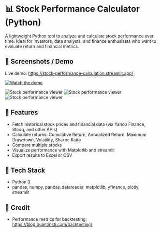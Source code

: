 # 📊 Stock Performance Calculator (Python)

A lightweight Python tool to analyze and calculate stock performance over time. Ideal for investors, data analysts, and finance enthusiasts who want to evaluate return and financial metrics.


## 📸 Screenshots / Demo

Live demo: https://stock-performance-calculation.streamlit.app/

[![Watch the demo](https://img.youtube.com/vi/rAuiik9ycWc/maxresdefault.jpg)](https://www.youtube.com/watch?v=rAuiik9ycWc)

![Stock performance viewer](https://i.imgur.com/QCNKja1.png)
![Stock performance viewer](https://i.imgur.com/jF4OBPY.png)
![Stock performance viewer](https://i.imgur.com/efbiiO7.png)



## 🔧 Features
- Fetch historical stock prices and financial data (via Yahoo Finance, Stooq, and other APIs)
- Calculate returns:
Cumulative Return,
Annualized Return,
Maximum Drawdown,
Volatility,
Sharpe Ratio
- Compare multiple stocks
- Visualize performance with Matplotlib and streamlit
- Export results to Excel or CSV


## 🚀 Tech Stack
- Python 3
- pandas, numpy, pandas_datareader, matplotlib, yfinance, plotly, streamlit


## 💖 Credit
- Performance metrics for backtesting: https://blog.quantinsti.com/backtesting/

